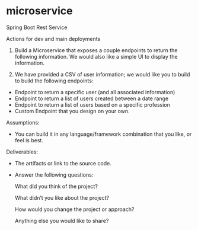 # microservice
Spring Boot Rest Service 

Actions for dev and main deployments

1. Build a Microservice that exposes a couple endpoints to
return the following information. We would also like a simple UI to display the
information. 

2. We have provided a CSV of user information; we would like you to build to 
build the following endpoints: 
- Endpoint to return a specific user (and all associated information)
- Endpoint to return a list of users created between a date range
- Endpoint to return a list of users based on a specific profession
- Custom Endpoint that you design on your own. 

Assumptions: 
- You can build it in any language/framework combination that you like, 
or feel is best. 

Deliverables: 
- The artifacts or link to the source code. 
- Answer the following questions: 
 
   What did you think of the project?
   
   What didn’t you like about the project?

   How would you change the project or approach?

   Anything else you would like to share?
